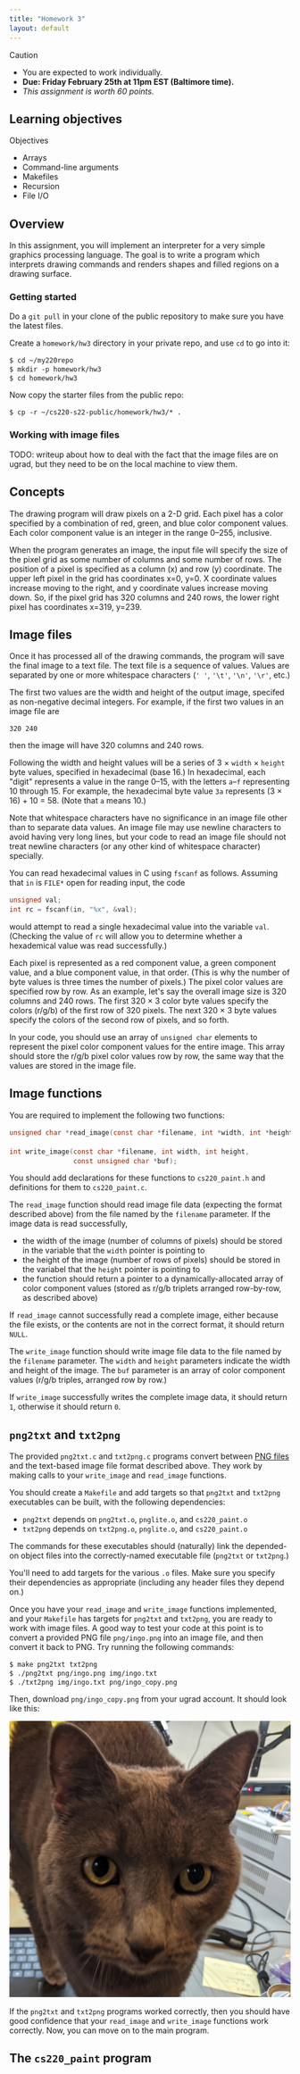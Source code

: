 ```yaml
---
title: "Homework 3"
layout: default
---
```


<div class='admonition caution'>
<div class='title'>Caution</div>
<div class='content'>
<ul>
<li>You are expected to work individually.</li>
<li><strong>Due: Friday February 25th at 11pm EST (Baltimore time).</strong></li>
<li><em>This assignment is worth 60 points.</em></li>
</ul>
</div>
</div>

## Learning objectives

<div class='admonition success'>
<div class='title'>Objectives</div>
<div class='content'>
<ul>
  <li>Arrays</li>
  <li>Command-line arguments</li>
  <li>Makefiles</li>
  <li>Recursion</li>
  <li>File I/O</li>
</ul>
</div>
</div>

## Overview

In this assignment, you will implement an interpreter for a very simple
graphics processing language.  The goal is to write a program which
interprets drawing commands and renders shapes and filled regions on
a drawing surface.

### Getting started

Do a `git pull` in your clone of the public repository to make sure
you have the latest files.

Create a `homework/hw3` directory in your private repo, and use `cd`
to go into it:

```
$ cd ~/my220repo
$ mkdir -p homework/hw3
$ cd homework/hw3
```

Now copy the starter files from the public repo:

```
$ cp -r ~/cs220-s22-public/homework/hw3/* .
```

### Working with image files

TODO: writeup about how to deal with the fact that the image files
are on ugrad, but they need to be on the local machine to view them.

## Concepts

The drawing program will draw pixels on a 2-D grid.  Each pixel has
a color specified by a combination of red, green, and blue color component
values. Each color component value is an integer in the range 0–255,
inclusive.

When the program generates an image, the input file will specify the
size of the pixel grid as some number of columns and some number of
rows.  The position of a pixel is specified as a column (x) and row (y)
coordinate.  The upper left pixel in the grid has coordinates x=0, y=0.
X coordinate values increase moving to the right, and y coordinate values
increase moving down.  So, if the pixel grid has 320 columns and 240 rows,
the lower right pixel has coordinates x=319, y=239.

## Image files

Once it has processed all of the drawing commands, the program will save
the final image to a text file.  The text file is a sequence of values.
Values are separated by one or more whitespace characters
(`' '`, `'\t'`, `'\n'`, `'\r'`, etc.)

The first two values are the width and height of the output image,
specifed as non-negative decimal integers.  For example, if the first
two values in an image file are

```
320 240
```

then the image will have 320 columns and 240 rows.

Following the width and height values will be a series of 3 × `width` × `height`
byte values, specified in hexadecimal (base 16.)  In hexadecimal, each "digit"
represents a value in the range 0–15, with the letters `a`–`f` representing
10 through 15.  For example, the hexadecimal byte value `3a` represents
(3 × 16) + 10 = 58. (Note that `a` means 10.)

Note that whitespace characters have no significance in an image file
other than to separate data values.  An image file may use newline
characters to avoid having very long lines, but your code to read an
image file should not treat newline characters (or any other kind of
whitespace character) specially.

You can read hexadecimal values in C using `fscanf` as follows. Assuming that
`in` is `FILE*` open for reading input, the code

```c
unsigned val;
int rc = fscanf(in, "%x", &val);
```

would attempt to read a single hexadecimal value into the variable `val`.
(Checking the value of `rc` will allow you to determine whether a hexademical
value was read successfully.)

Each pixel is represented as a red component value, a green component value,
and a blue component value, in that order. (This is why the number of byte values
is three times the number of pixels.)  The pixel color values are specified
row by row.  As an example, let's say the overall image size is 320 columns
and 240 rows. The first 320 × 3 color byte values specify the colors (r/g/b)
of the first row of 320 pixels. The next 320 × 3 byte values specify the colors
of the second row of pixels, and so forth.

In your code, you should use an array of `unsigned char` elements to represent
the pixel color component values for the entire image.  This array should store
the r/g/b pixel color values row by row, the same way that the values are stored
in the image file.

## Image functions

You are required to implement the following two functions:

```c
unsigned char *read_image(const char *filename, int *width, int *height);

int write_image(const char *filename, int width, int height,
                const unsigned char *buf);
```

You should add declarations for these functions to `cs220_paint.h` and definitions
for them to `cs220_paint.c`.

The `read_image` function should read image file data (expecting the format
described above) from the file named by the `filename` parameter.  If the image data is
read successfully,

* the width of the image (number of columns of pixels) should be stored in the
  variable that the `width` pointer is pointing to
* the height of the image (number of rows of pixels) should be stored in the
  variabel that the `height` pointer is pointing to
* the function should return a pointer to a dynamically-allocated array of
  color component values (stored as r/g/b triplets arranged row-by-row,
  as described above)

If `read_image` cannot successfully read a complete image, either because the
file exists, or the contents are not in the correct format, it should return
`NULL`.

The `write_image` function should write image file data to the file named
by the `filename` parameter.  The `width` and `height` parameters indicate
the width and height of the image.  The `buf` parameter is an array of color
component values (r/g/b triples, arranged row by row.)

If `write_image` successfully writes the complete image data, it should
return `1`, otherwise it should return `0`.

## `png2txt` and `txt2png`

The provided `png2txt.c` and `txt2png.c` programs convert between
[PNG files](https://en.wikipedia.org/wiki/Portable_Network_Graphics)
and the text-based image file format described above.  They work
by making calls to your `write_image` and `read_image` functions.

You should create a `Makefile` and add targets so that `png2txt` and `txt2png`
executables can be built, with the following dependencies:

* `png2txt` depends on `png2txt.o`, `pnglite.o`, and `cs220_paint.o`
* `txt2png` depends on `txt2png.o`, `pnglite.o`, and `cs220_paint.o`

The commands for these executables should (naturally) link the depended-on
object files into the correctly-named executable file (`png2txt` or `txt2png`.)

You'll need to add targets for the various `.o` files. Make sure you
specify their dependencies as appropriate (including any header files they
depend on.)

Once you have your `read_image` and `write_image` functions implemented,
and your `Makefile` has targets for `png2txt` and `txt2png`, you are
ready to work with image files.  A good way to test your code at this point
is to convert a provided PNG file `png/ingo.png` into an image file, and
then convert it back to PNG.  Try running the following commands:

```
$ make png2txt txt2png
$ ./png2txt png/ingo.png img/ingo.txt
$ ./txt2png img/ingo.txt png/ingo_copy.png
```

Then, download `png/ingo_copy.png` from your ugrad account. It should look like
this:

<a href="img/ingo.png"><img alt="picture of Ingo the cat" class="keep_original_size" src="img/ingo.png"></a>

If the `png2txt` and `txt2png` programs worked correctly, then you should have
good confidence that your `read_image` and `write_image` functions work correctly.
Now, you can move on to the main program.

## The `cs220_paint` program
